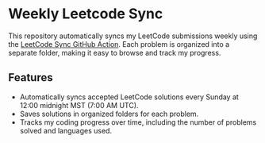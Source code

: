 # Weekly Leetcode Sync

This repository automatically syncs my LeetCode submissions weekly using the [LeetCode Sync GitHub Action](https://github.com/joshcai/leetcode-sync). Each problem is organized into a separate folder, making it easy to browse and track my progress.

## Features
- Automatically syncs accepted LeetCode solutions every Sunday at 12:00 midnight MST (7:00 AM UTC).
- Saves solutions in organized folders for each problem.
- Tracks my coding progress over time, including the number of problems solved and languages used.

